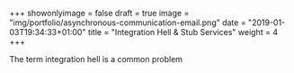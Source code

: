 +++
showonlyimage = false
draft = true
image = "img/portfolio/asynchronous-communication-email.png"
date = "2019-01-03T19:34:33+01:00"
title = "Integration Hell & Stub Services"
weight = 4
+++

The term integration hell is a common problem 